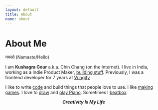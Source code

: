 ```yaml
---
layout: default
title: About
name: about
---
```


<h1 class="post__title">About Me</h1>

<div class="container container--small">

<!-- <img width="250px" src="/images/me4.jpg"> -->

नमस्ते (Namaste/Hello)

I am <strong>Kushagra Gour</strong> a.k.a. Chin Chang (on the Internet). I live in India, working as a Indie Product Maker, [building stuff](/lab/). Previously, I was a frontend developer for 7 years at [Wingify](https://wingify.com)

I like to write [code](https://github.com/chinchang) and build things that people love to use. I like [making games](/games). I love to [draw](http://draw.kushagragour.in/) and [play Piano](https://www.youtube.com/watch?v=mso-9k2g_j8). Sometimes I [beatbox](https://soundcloud.com/kushagra-gour/).

<div style="text-align: center;"><em><strong>Creativity Is My Life</strong></em></div>

</div>
